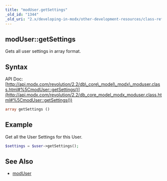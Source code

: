 ```yaml
---
title: "modUser.getSettings"
_old_id: "1344"
_old_uri: "2.x/developing-in-modx/other-development-resources/class-reference/moduser/moduser.getsettings"
---
```


## modUser::getSettings

Gets all user settings in array format.

## Syntax

API Doc: [http://api.modx.com/revolution/2.2/db\_core\_model\_modx\_moduser.class.html#%5CmodUser::getSettings()](http://api.modx.com/revolution/2.2/db_core_model_modx_moduser.class.html#%5CmodUser::getSettings())

``` php
array getSettings ()
```

## Example

Get all the User Settings for this User.

``` php
$settings = $user->getSettings();
```

## See Also

- [modUser](developing-in-modx/other-development-resources/class-reference/moduser "modUser")
